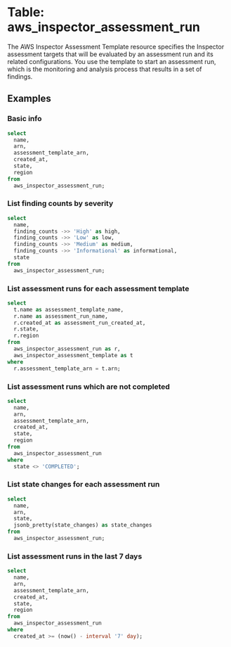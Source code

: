 # Table: aws_inspector_assessment_run

The AWS Inspector Assessment Template resource specifies the Inspector assessment targets that will be evaluated by an assessment run and its related configurations. You use the template to start an assessment run, which is the monitoring and analysis process that results in a set of findings.

## Examples

### Basic info

```sql
select
  name,
  arn,
  assessment_template_arn,
  created_at,
  state,
  region
from
  aws_inspector_assessment_run;
```

### List finding counts by severity

```sql
select
  name,
  finding_counts ->> 'High' as high,
  finding_counts ->> 'Low' as low,
  finding_counts ->> 'Medium' as medium,
  finding_counts ->> 'Informational' as informational,
  state
from
  aws_inspector_assessment_run;
```

### List assessment runs for each assessment template

```sql
select
  t.name as assessment_template_name,
  r.name as assessment_run_name,
  r.created_at as assessment_run_created_at,
  r.state,
  r.region
from
  aws_inspector_assessment_run as r,
  aws_inspector_assessment_template as t
where
  r.assessment_template_arn = t.arn;
```

### List assessment runs which are not completed

```sql
select
  name,
  arn,
  assessment_template_arn,
  created_at,
  state,
  region
from
  aws_inspector_assessment_run
where
  state <> 'COMPLETED';
```

### List state changes for each assessment run

```sql
select
  name,
  arn,
  state,
  jsonb_pretty(state_changes) as state_changes
from
  aws_inspector_assessment_run;
```

### List assessment runs in the last 7 days

```sql
select
  name,
  arn,
  assessment_template_arn,
  created_at,
  state,
  region
from
  aws_inspector_assessment_run
where
  created_at >= (now() - interval '7' day);
```
